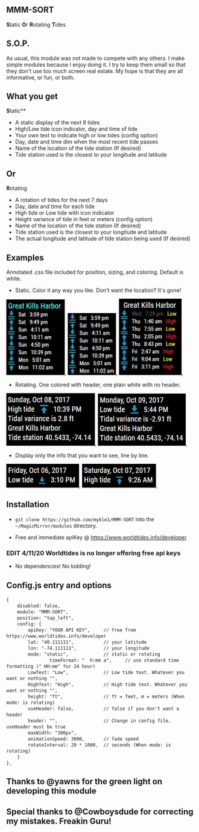 ## MMM-SORT

**S**tatic **O**r **R**otating **T**ides

## S.O.P.

As usual, this module was not made to compete with any others. I make simple modules
because I enjoy doing it. I try to keep them small so that they don't use too much
screen real estate. My hope is that they are all informative, or fun, or both.

## What you get

**S**tatic**

* A static display of the next 8 tides
* High/Low tide icon indicator, day and time of tide
* Your own text to indicate high or low tides (config option)
* Day, date and time dim when the most recent tide passes
* Name of the location of the tide station (If desired)
* Tide station used is the closest to your longitude and latitude

## Or

**R**otating

* A rotation of tides for the next 7 days
* Day, date and time for each tide
* High tide or Low tide with icon indicator
* Height variance of tide in feet or meters (config option)
* Name of the location of the tide station (If desired)
* Tide station used is the closest to your longitude and latitude
* The actual longitude and latitude of tide station being used (If desired)

## Examples

Annotated .css file included for position, sizing, and coloring. Default is white.

* Static. Color it any way you like. Don't want the location? It's gone!

![](images/s1.JPG), ![](images/s2.JPG), ![](images/s3.JPG),

* Rotating. One colored with header, one plain white with no header.

![](images/r1.JPG), ![](images/r2.JPG),

* Display only the info that you want to see, line by line.

![](images/r3.JPG), ![](images/r4.JPG),

## Installation

* `git clone https://github.com/mykle1/MMM-SORT` into the `~/MagicMirror/modules` directory.

* Free and immediate apiKey @ https://www.worldtides.info/developer

### EDIT 4/11/20 Worldtides is no longer offering free api keys

* No dependencies! No kidding!

## Config.js entry and options

    {
		disabled: false,
		module: "MMM-SORT",
		position: "top_left",
		config: {
			apiKey: "YOUR API KEY",     // free from https://www.worldtides.info/developer
			lat: "40.111111",           // your latitude
			lon: "-74.111111",          // your longitude
			mode: "static",             // static or rotating
                    timeFormat: "  h:mm a",     // use standard time formatting (" HH:mm" for 24 hour)
			LowText: "Low",             // Low tide text. Whatever you want or nothing "",
			HighText: "High",           // High tide text. Whatever you want or nothing "",
			height: "ft",               // ft = feet, m = meters (When mode: is rotating)
			useHeader: false,           // false if you don't want a header      
			header: "",                 // Change in config file. useHeader must be true
			maxWidth: "300px",
			animationSpeed: 3000,       // fade speed
			rotateInterval: 20 * 1000,  // seconds (When mode: is rotating)
		}
	},

## Thanks to @yawns for the green light on developing this module

## Special thanks to @Cowboysdude for correcting my mistakes. Freakin Guru!
